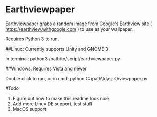 # Earthviewpaper
Earthviewpaper grabs a random image from Google's Earthview site ( https://earthview.withgoogle.com ) to use as your wallpaper.

Requires Python 3 to run.

##Linux:
Currently supports Unity and GNOME 3

In terminal: python3 /path/to/script/earthviewpaper.py

##Windows:
Requires Vista and newer

Double click to run, or in cmd: python C:\path\to\earthviewpaper.py

#Todo
1. Figure out how to make this readme look nice
2. Add more Linux DE support, test stuff
3. MacOS support
